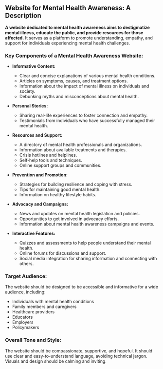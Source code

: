 ## Website for Mental Health Awareness: A Description

**A website dedicated to mental health awareness aims to destigmatize mental illness, educate the public, and provide resources for those affected.** It serves as a platform to promote understanding, empathy, and support for individuals experiencing mental health challenges.

### Key Components of a Mental Health Awareness Website:

* **Informative Content:**
  * Clear and concise explanations of various mental health conditions.
  * Articles on symptoms, causes, and treatment options.
  * Information about the impact of mental illness on individuals and society.
  * Debunking myths and misconceptions about mental health.

* **Personal Stories:**
  * Sharing real-life experiences to foster connection and empathy.
  * Testimonials from individuals who have successfully managed their mental health.

* **Resources and Support:**
  * A directory of mental health professionals and organizations.
  * Information about available treatments and therapies.
  * Crisis hotlines and helplines.
  * Self-help tools and techniques.
  * Online support groups and communities.

* **Prevention and Promotion:**
  * Strategies for building resilience and coping with stress.
  * Tips for maintaining good mental health.
  * Information on healthy lifestyle habits.

* **Advocacy and Campaigns:**
  * News and updates on mental health legislation and policies.
  * Opportunities to get involved in advocacy efforts.
  * Information about mental health awareness campaigns and events.

* **Interactive Features:**
  * Quizzes and assessments to help people understand their mental health.
  * Online forums for discussions and support.
  * Social media integration for sharing information and connecting with others.

### Target Audience:
The website should be designed to be accessible and informative for a wide audience, including:

* Individuals with mental health conditions
* Family members and caregivers
* Healthcare providers
* Educators
* Employers
* Policymakers

### Overall Tone and Style:
The website should be compassionate, supportive, and hopeful. It should use clear and easy-to-understand language, avoiding technical jargon. Visuals and design should be calming and inviting. 

